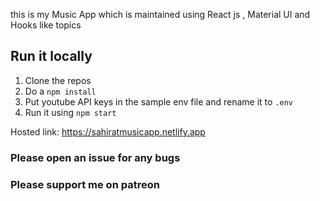 this is my Music App which is maintained using React js , Material UI and Hooks like topics 

## Run it locally 
1. Clone the repos
2. Do a `npm install`
3. Put youtube API keys in the sample env file and rename it to `.env`
4. Run it using `npm start`

Hosted link: https://sahiratmusicapp.netlify.app

### Please open an issue for any bugs
### Please support me on patreon 

